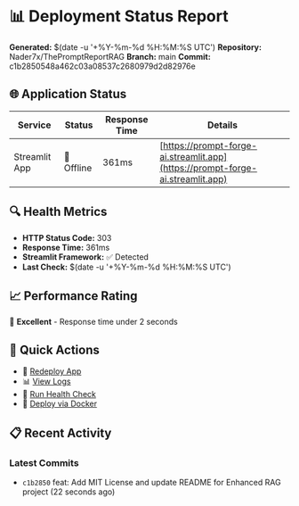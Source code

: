 # 📊 Deployment Status Report

**Generated:** $(date -u '+%Y-%m-%d %H:%M:%S UTC')
**Repository:** Nader7x/ThePromptReportRAG
**Branch:** main
**Commit:** c1b2850548a462c03a08537c2680979d2d82976e

## 🌐 Application Status

| Service | Status | Response Time | Details |
|---------|--------|---------------|---------|
| Streamlit App | 🔴 Offline | 361ms | [https://prompt-forge-ai.streamlit.app](https://prompt-forge-ai.streamlit.app) |

## 🔍 Health Metrics

- **HTTP Status Code:** 303
- **Response Time:** 361ms
- **Streamlit Framework:** ✅ Detected
- **Last Check:** $(date -u '+%Y-%m-%d %H:%M:%S UTC')

## 📈 Performance Rating

🚀 **Excellent** - Response time under 2 seconds

## 🔧 Quick Actions

- 🔄 [Redeploy App](https://share.streamlit.io/)
- 📊 [View Logs](https://share.streamlit.io/)
- 🏥 [Run Health Check](../../actions/workflows/health-check.yml)
- 🐳 [Deploy via Docker](../../actions/workflows/docker-publish.yml)

## 📋 Recent Activity

### Latest Commits

- `c1b2850` feat: Add MIT License and update README for Enhanced RAG project (22 seconds ago)
